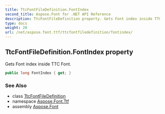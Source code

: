 ```yaml
---
title: TtcFontFileDefinition.FontIndex
second_title: Aspose.Font for .NET API Reference
description: TtcFontFileDefinition property. Gets Font index inside TTC Font
type: docs
weight: 20
url: /net/aspose.font.ttf/ttcfontfiledefinition/fontindex/
---
```

## TtcFontFileDefinition.FontIndex property

Gets Font index inside TTC Font.

```csharp
public long FontIndex { get; }
```

### See Also

* class [TtcFontFileDefinition](../)
* namespace [Aspose.Font.Ttf](../../ttcfontfiledefinition/)
* assembly [Aspose.Font](../../../)


